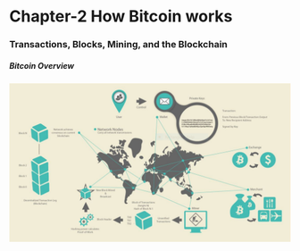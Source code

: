 # Chapter-2 How Bitcoin works

### Transactions, Blocks, Mining, and the Blockchain

##### Bitcoin Overview

![image-20210624133629151](https://github.com/abhi-shukla21/Mastering_Bitcoin/blob/master/img/image-20210624133629151.png)

